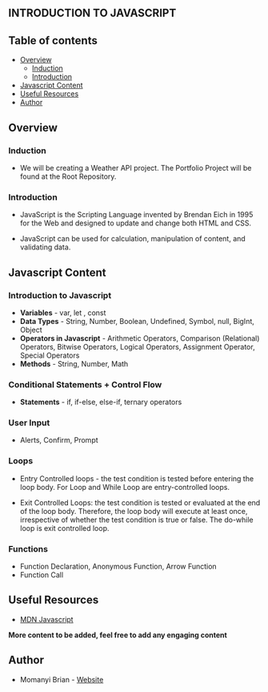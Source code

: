 ## INTRODUCTION TO JAVASCRIPT

## Table of contents

- [Overview](#overview)
    - [Induction](#induction)
    - [Introduction](#introduction)
- [Javascript Content](#javascript-content)
- [Useful Resources](#useful-resources)
- [Author](#author)

## Overview

### Induction
- We will be creating a Weather API project. The Portfolio Project will be found at the Root Repository.

### Introduction
- JavaScript is the Scripting Language invented by Brendan Eich in 1995 for the Web and designed to update and change both HTML and CSS.

- JavaScript can be used for calculation, manipulation of content, and validating data.

## Javascript Content

### Introduction to Javascript
- **Variables** - var, let , const
- **Data Types** - String, Number, Boolean, Undefined, Symbol, null, BigInt, Object
- **Operators in Javascript** - Arithmetic Operators, Comparison (Relational) Operators, Bitwise Operators, Logical Operators, Assignment Operator, Special Operators
- **Methods** - String, Number, Math

### Conditional Statements + Control Flow
- **Statements** - if, if-else, else-if, ternary operators

### User Input
- Alerts, Confirm, Prompt

### Loops
- Entry Controlled loops - the test condition is tested before entering the loop body. For Loop and While Loop are entry-controlled loops.

- Exit Controlled Loops: the test condition is tested or evaluated at the end of the loop body. Therefore, the loop body will execute at least once, irrespective of whether the test condition is true or false. The do-while loop is exit controlled loop.

### Functions
- Function Declaration, Anonymous Function, Arrow Function
- Function Call

## Useful Resources
- [MDN Javascript](https://developer.mozilla.org/en-US/docs/Web/JavaScript)

**More content to be added, feel free to add any engaging content**

## Author

- Momanyi Brian - [Website](https://momanyi-brian-portfolio.vercel.app)